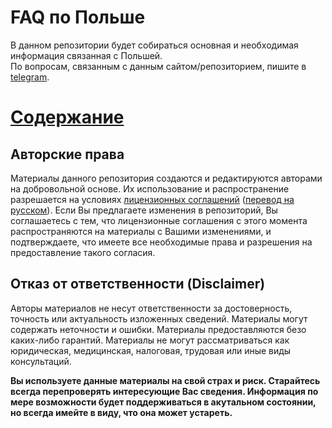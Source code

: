 # FAQ по Польше

В данном репозитории будет собираться основная и необходимая информация связанная с Польшей.  
По вопросам, связанным с данным сайтом/репозиторием, пишите в [telegram](https://t.me/prianichnikov).


# [Содержание](toc.md)

## Авторские права

Материалы данного репозитория создаются и редактируются авторами на добровольной основе. Их использование и распространение разрешается на условиях [лицензионных соглашений](LICENSE) ([перевод на русском](LICENSE_RU)). Если Вы предлагаете изменения в репозиторий, Вы соглашаетесь с тем, что лицензионные соглашения с этого момента распространяются на материалы с Вашими изменениями, и подтверждаете, что имеете все необходимые права и разрешения на предоставление такого согласия.

## Отказ от ответственности (Disclaimer)

Авторы материалов не несут ответственности за достоверность, точность или актуальность изложенных сведений. Материалы могут содержать неточности и ошибки. Материалы предоставляются безо каких-либо гарантий. Материалы не могут рассматриваться как юридическая, медицинская, налоговая, трудовая или иные виды консультаций.

**Вы используете данные материалы на свой страх и риск. Старайтесь всегда перепроверять интересующие Вас сведения. Информация по мере возможности будет поддерживаться в акутальном состоянии, но всегда имейте в виду, что она может устареть.**

